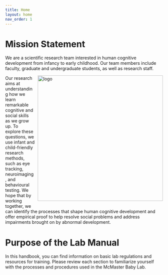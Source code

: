 ```yaml
---
title: Home
layout: home
nav_order: 1
---
```


# Mission Statement 
We are a scientific research team interested in human cognitive development from infancy to early childhood. Our team members include faculty, graduate and undergraduate students, as well as research staff.
<div style="float:right;margin:0 0 10px 10px" markdown="1">
    <img src="https://user-images.githubusercontent.com/132396918/236883695-aae59891-217b-4a18-95cb-3b4e1c132605.png" width="400" alt="logo">
</div>
Our research aims at understanding how we learn remarkable cognitive and social skills as we grow up. To explore these questions, we use infant and child-friendly research methods, such as eye tracking, neuroimaging, and behavioural testing. We hope that by working together, we can identify the processes that shape human cognitive development and offer empirical proof to help resolve social problems and address impairments brought on by abnormal development. 













# Purpose of the Lab Manual

In this handbook, you can find information on basic lab regulations and resources for training. Please review each section to familiarize yourself with the processes and procedures used in the McMaster Baby Lab. 






